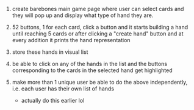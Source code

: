 1. create barebones main game page where user can select cards and they will pop up and display what type of hand they are.

2. 52 buttons, 1 for each card, click a button and it starts building a hand until reaching 5 cards or after clicking a "create hand" button and at every addition it prints the hand representation

3. store these hands in visual list

4. be able to click on any of the hands in the list and the buttons corresponding to the cards in the selected hand get highlighted

5. make more than 1 unique user be able to do the above independently, i.e. each user has their own list of hands
    - actually do this earlier lol